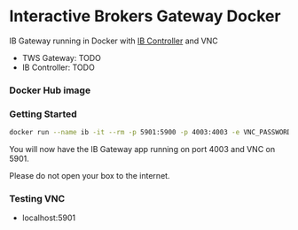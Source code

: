 # Interactive Brokers Gateway Docker

IB Gateway running in Docker with [IB Controller](https://github.com/ib-controller/ib-controller/) and VNC

* TWS Gateway: TODO
* IB Controller: TODO

### Docker Hub image



### Getting Started

```bash
docker run --name ib -it --rm -p 5901:5900 -p 4003:4003 -e VNC_PASSWORD=1235 -e  TRADING_MODE=paper -e TWSUSERID=username -e TWSPASSWORD=password riazarbi/ib
```

You will now have the IB Gateway app running on port 4003 and VNC on 5901.

Please do not open your box to the internet.

### Testing VNC

* localhost:5901

